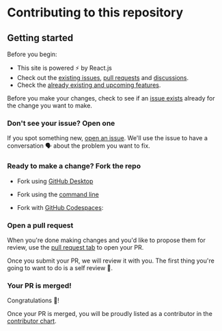 # Contributing to this repository

## Getting started

Before you begin:
- This site is powered ⚡ by React.js
- Check out the [existing issues](), [pull requests]() and [discussions]().
- Check the [already existing and upcoming features]().

Before you make your changes, check to see if an [issue exists]() already for the change you want to make.

### Don't see your issue? Open one

If you spot something new, [open an issue](). We'll use the issue to have a conversation 🗣 about the problem you want to fix.

### Ready to make a change? Fork the repo

- Fork using [GitHub Desktop](https://docs.github.com/en/desktop/installing-and-configuring-github-desktop/getting-started-with-github-desktop)

- Fork using the [command line](https://docs.github.com/en/get-started/quickstart/fork-a-repo#cloning-your-forked-repository)

- Fork with [GitHub Codespaces](https://github.com/features/codespaces):

### Open a pull request
When you're done making changes and you'd like to propose them for review, use the [pull request tab](https://github.com/blueedgetechno/win11React/pulls) to open your PR.

Once you submit your PR, we will review it with you. The first thing you're going to want to do is a self review 🧾.

### Your PR is merged!
Congratulations 🎊!

Once your PR is merged, you will be proudly listed as a contributor in the [contributor chart](https://github.com/blueedgetechno/win11React/graphs/contributors).
